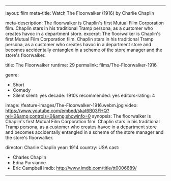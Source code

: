 ---

layout: film
meta-title: Watch The Floorwalker (1916) by Charlie Chaplin

meta-description: The floorwalker is Chaplin's first Mutual Film Corporation film. Chaplin stars in his traditional Tramp persona, as a customer who creates havoc in a department store.
excerpt: The floorwalker is Chaplin's first Mutual Film Corporation film. Chaplin stars in his traditional Tramp persona, as a customer who creates havoc in a department store and becomes accidentally entangled in a scheme of the store manager and the store's floorwalker.

title: The Floorwalker
runtime: 29
permalink: films/The-Floorwalker-1916

genre: 
- Short
- Comedy
- Silent
silent: yes
decade: 1910s
recommended: yes
editors-rating: 4

image: /feature-images/The-Floorwalker-1916.webm.jpg
video: https://www.youtube.com/embed/skat6B03FHQ?rel=0&amp;controls=0&amp;showinfo=0
synopsis: The floorwalker is Chaplin's first Mutual Film Corporation film. Chaplin stars in his traditional Tramp persona, as a customer who creates havoc in a department store and becomes accidentally entangled in a scheme of the store manager and the store's floorwalker.

director: Charlie Chaplin
year: 1914
country: USA
cast: 
- Charles Chaplin
- Edna Purviance
- Eric Campbell
imdb: http://www.imdb.com/title/tt0006689/

---